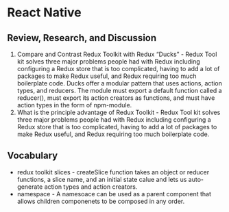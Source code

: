 # React Native 

## Review, Research, and Discussion 
1. Compare and Contrast Redux Toolkit with Redux “Ducks” - Redux Tool kit solves three major problems people had with Redux including configuring a Redux store that is too complicated, having to add a lot of packages to make Redux useful, and Redux requiring too much boilerplate code. Ducks offer a modular pattern that uses actions, action types, and reducers. The module must export a default function called a reducer(), must export its action creators as functions, and must have action types in the form of npm-module.
2. What is the principle advantage of Redux Toolkit - Redux Tool kit solves three major problems people had with Redux including configuring a Redux store that is too complicated, having to add a lot of packages to make Redux useful, and Redux requiring too much boilerplate code.

## Vocabulary 
- redux toolkit slices - createSlice function takes an object or reducer functions, a slice name, and an initial state calue and lets us auto-generate action types and action creators.
- namespace - A namesoace can be used as a parent component that allows children componenets to be composed in any order.